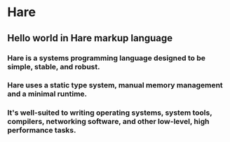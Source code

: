 # Hare
## Hello world in Hare markup language

### Hare is a systems programming language designed to be simple, stable, and robust.
### Hare uses a static type system, manual memory management and a minimal runtime.
### It's well-suited to writing operating systems, system tools, compilers, networking software, and other low-level, high performance tasks.